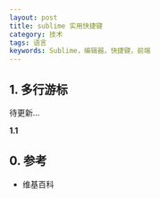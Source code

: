 ```yaml
---
layout: post
title: sublime 实用快捷键
category: 技术
tags: 语言
keywords: Sublime，编辑器，快捷键，前端
---
```




## 1. 多行游标

待更新...

**1.1**


## 0. 参考

- 维基百科
